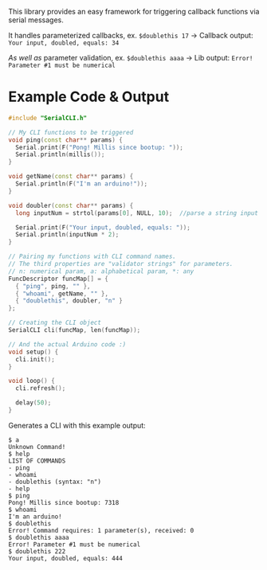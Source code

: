 This library provides an easy framework for triggering callback functions via serial messages.

It handles parameterized callbacks, ex. `$doublethis 17` -> Callback output: `Your input, doubled, equals: 34`

_As well as_ parameter validation, ex. `$doublethis aaaa` -> Lib output: `Error! Parameter #1 must be numerical`

# Example Code & Output
```cpp
#include "SerialCLI.h"

// My CLI functions to be triggered
void ping(const char** params) {
  Serial.print(F("Pong! Millis since bootup: "));
  Serial.println(millis());
}

void getName(const char** params) {
  Serial.println(F("I'm an arduino!"));
}

void doubler(const char** params) {
  long inputNum = strtol(params[0], NULL, 10);  //parse a string input to a number

  Serial.print(F("Your input, doubled, equals: "));
  Serial.println(inputNum * 2);
}

// Pairing my functions with CLI command names.
// The third properties are "validator strings" for parameters.
// n: numerical param, a: alphabetical param, *: any 
FuncDescriptor funcMap[] = {
  { "ping", ping, "" },
  { "whoami", getName, "" },
  { "doublethis", doubler, "n" }
};

// Creating the CLI object
SerialCLI cli(funcMap, len(funcMap));

// And the actual Arduino code :)
void setup() {
  cli.init();
}

void loop() {
  cli.refresh();

  delay(50);
}
```

Generates a CLI with this example output:
```
$ a
Unknown Command!
$ help
LIST OF COMMANDS
- ping
- whoami
- doublethis (syntax: "n")
- help
$ ping
Pong! Millis since bootup: 7318
$ whoami
I'm an arduino!
$ doublethis
Error! Command requires: 1 parameter(s), received: 0
$ doublethis aaaa
Error! Parameter #1 must be numerical
$ doublethis 222
Your input, doubled, equals: 444
```
